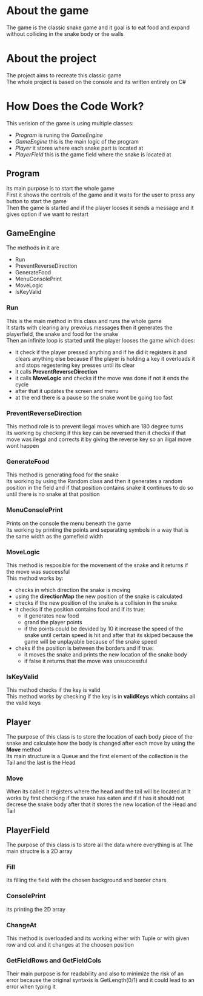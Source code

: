 # About the game
The game is the classic snake game and it goal is to eat food and expand without colliding in the snake body or the walls

# About the project
The project aims to recreate this classic game   
The whole project is based on the console and its written entirely on C#

# How Does the Code Work?
This verision of the game is using multiple classes:  
- *Program* is runing the *GameEngine*  
- *GameEngine* this is the main logic of the program  
- *Player* it stores where each snake part is located at  
- *PlayerField* this is the game field where the snake is located at
## Program
Its main purpose is to start the whole game  
First it shows the controls of the game and it waits for the user to press any button to start the game  
Then the game is started and if the player looses it sends a message and it gives option if we want to restart  
## GameEngine
The methods in it are 
- Run
- PreventReverseDirection
- GenerateFood
- MenuConsolePrint
- MoveLogic
- IsKeyValid
### Run
This is the main method in this class and runs the whole game   
It starts with clearing any prevoius messages then it generates the playerfield, the snake and food for the snake  
Then an infinite loop is started until the player looses the game which does:
- it check if the player pressed anything and if he did it registers it and clears anything else because if the player is holding a key it overloads it and stops regestering key presses until its clear
- it calls **PreventReverseDirection**
- it calls **MoveLogic** and checks if the move was done if not it ends the cycle
- after that it updates the screen and menu
- at the end there is a pause so the snake wont be going too fast
### PreventReverseDirection
This method role is to prevent ilegal moves which are 180 degree turns  
Its working by checking if this key can be reversed then it checks if that move was ilegal and corrects it by giving the reverse key so an iligal move wont happen  
### GenerateFood
This method is generating food for the snake  
Its working by using the Random class and then it generates a random position in the field and if that position contains snake it continues to do so until there is no snake at that position
### MenuConsolePrint
Prints on the console the menu beneath the game  
Its working by printing the points and separating symbols in a way that is the same width as the gamefield width
### MoveLogic
This method is resposible for the movement of the snake and it returns if the move was successful  
This method works by:
- checks in which direction the snake is moving
- using the **directionMap** the new position of the snake is calculated
- checks if the new position of the snake is a collision in the snake
- it checks if the position contains food and if its true:
  - it generates new food
  - grand the player points
  - if the points could be devided by 10 it increase the speed of the snake until certain speed is hit and after that its skiped because the game will be unplayable because of the snake speed
- cheks if the position is between the borders and if true:
  - it moves the snake and prints the new location of the snake body
  - if false it returns that the move was unsuccessful
### IsKeyValid
This method checks if the key is valid  
This method works by checking if the key is in **validKeys** which contains all the valid keys
## Player
The purpose of this class is to store the location of each body piece of the snake and calculate how the body is changed after each move by using the **Move** method  
Its main structure is a Queue and the first element of the collection is the Tail and the last is the Head  
### Move
When its called it registers where the head and the tail will be located at
It works by first checking if the snake has eaten and if it has it should not decrese the snake body after that it stores the new location of the Head and Tail
## PlayerField
The purpose of this class is to store all the data where everything is at
The main structre is a 2D array
### Fill
Its filling the field with the chosen background and border chars
### ConsolePrint
Its printing the 2D array
### ChangeAt
This method is overloaded and its working either with Tuple or with given row and col and it changes at the choosen position
### GetFieldRows and GetFieldCols
Their main purpose is for readability and also to minimize the risk of an error because the original syntaxis is GetLength(0/1) and it could lead to an error when typing it
